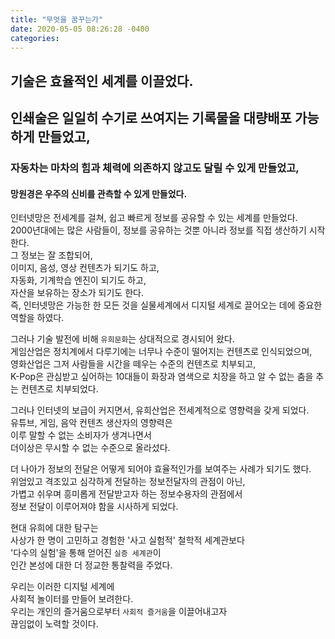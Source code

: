 ```yaml
---
title: "무엇을 꿈꾸는가"
date: 2020-05-05 08:26:28 -0400
categories:
---
```

## 기술은 효율적인 세계를 이끌었다.  
## 인쇄술은 일일히 수기로 쓰여지는 기록물을 대량배포 가능하게 만들었고,  
### 자동차는 마차의 힘과 체력에 의존하지 않고도 달릴 수 있게 만들었고,  
#### 망원경은 우주의 신비를 관측할 수 있게 만들었다.  
  
인터넷망은 전세계를 걸쳐, 쉽고 빠르게 정보를 공유할 수 있는 세계를 만들었다.  
2000년대에는 많은 사람들이, 정보를 공유하는 것뿐 아니라 정보를 직접 생산하기 시작한다.  
그 정보는 잘 조합되어,  
이미지, 음성, 영상 컨텐츠가 되기도 하고,  
자동화, 기계학습 엔진이 되기도 하고,  
자산을 보유하는 장소가 되기도 한다.  
즉, 인터넷망은 가능한 한 모든 것을 실물세계에서 디지털 세계로 끌어오는 데에 중요한 역할을 하였다.  
  
  
그러나 기술 발전에 비해 `유희문화`는 상대적으로 경시되어 왔다.  
게임산업은 정치계에서 다루기에는 너무나 수준이 떨어지는 컨텐츠로 인식되었으며,  
영화산업은 그저 사람들을 시간을 떼우는 수준의 컨텐츠로 치부되고,  
K-Pop은 관심받고 싶어하는 10대들이 화장과 염색으로 치장을 하고 알 수 없는 춤을 추는 컨텐츠로 치부되었다.  
  
그러나 인터넷의 보급이 커지면서, 유희산업은 전세계적으로 영향력을 갖게 되었다.  
유튜브, 게임, 음악 컨텐츠 생산자의 영향력은  
이루 말할 수 없는 소비자가 생겨나면서  
더이상은 무시할 수 없는 수준으로 올라섰다.  
  
더 나아가 정보의 전달은 어떻게 되어야 효율적인가를 보여주는 사례가 되기도 했다.  
위엄있고 격조있고 심각하게 전달하는 정보전달자의 관점이 아닌,  
가볍고 쉬우며 흥미롭게 전달받고자 하는 정보수용자의 관점에서  
정보 전달이 이루어져야 함을 시사하게 되었다.  
  
  
현대 유희에 대한 탐구는  
사상가 한 명이 고민하고 경험한 '사고 실험적' 철학적 세계관보다  
'다수의 실험'을 통해 얻어진 `실증 세계관`이  
인간 본성에 대한 더 정교한 통찰력을 주었다.  
  
  
우리는 이러한 디지털 세계에  
사회적 놀이터를 만들어 보려한다.  
우리는 개인의 즐거움으로부터 `사회적 즐거움`을 이끌어내고자  
끊임없이 노력할 것이다.  
